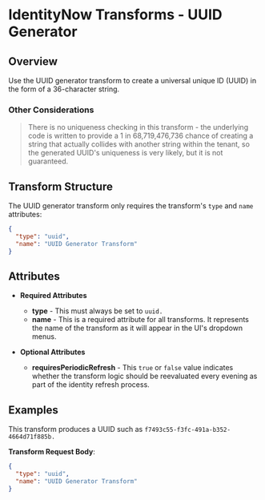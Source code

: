 # IdentityNow Transforms - UUID Generator

## Overview

Use the UUID generator transform to create a universal unique ID (UUID) in the form of a 36-character string. 

### Other Considerations

> There is no uniqueness checking in this transform - the underlying code is written to provide a 1 in 68,719,476,736 chance of creating a string that actually collides with another string within the tenant, so the generated UUID's uniqueness is very likely, but it is not guaranteed.

## Transform Structure

The UUID generator transform only requires the transform's `type` and `name` attributes:

```json
{
  "type": "uuid",
  "name": "UUID Generator Transform"
}
```

## Attributes

- **Required Attributes**
  - **type** - This must always be set to `uuid.`
  - **name** - This is a required attribute for all transforms. It represents the name of the transform as it will appear in the UI's dropdown menus.

- **Optional Attributes**
  - **requiresPeriodicRefresh** - This `true` or `false` value indicates whether the transform logic should be reevaluated every evening as part of the identity refresh process.

## Examples

This transform produces a UUID such as `f7493c55-f3fc-491a-b352-4664d71f885b.`

**Transform Request Body**:

```json
{
  "type": "uuid",
  "name": "UUID Generator Transform"
}
```
